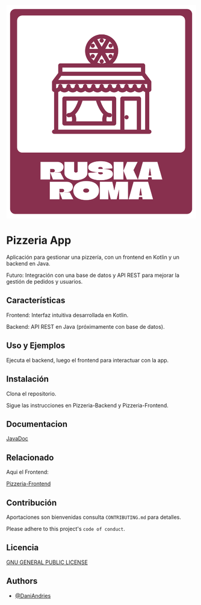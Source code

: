 ![LogoRuskaRoma](https://github.com/DaniAndries/Pizzeria-Frontend/blob/main/app/src/main/res/drawable/ruskaromalogo.png?raw=true)


# Pizzeria App

Aplicación para gestionar una pizzería, con un frontend en Kotlin y un backend en Java. 

Futuro: Integración con una base de datos y API REST para mejorar la gestión de pedidos y usuarios.


## Características

Frontend: Interfaz intuitiva desarrollada en Kotlin.

Backend: API REST en Java (próximamente con base de datos).


## Uso y Ejemplos

Ejecuta el backend, luego el frontend para interactuar con la app.


## Instalación

Clona el repositorio.

Sigue las instrucciones en Pizzeria-Backend y Pizzeria-Frontend.
    
## Documentacion

[JavaDoc](https://linktodocumentation)


## Relacionado

Aqui el Frontend: 

[Pizzeria-Frontend](https://github.com/DaniAndries/Pizzeria-Frontend.git)


## Contribución

Aportaciones son bienvenidas consulta `CONTRIBUTING.md` para detalles.



Please adhere to this project's `code of conduct`.


## Licencia

[GNU GENERAL PUBLIC LICENSE](https://github.com/DaniAndries/Pizzeria-Frontend/blob/main/LICENSE)


## Authors

- [@DaniAndries](https://github.com/DaniAndries)
